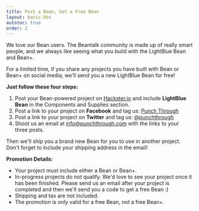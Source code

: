 ```yaml
---
title: Post a Bean, Get a Free Bean
layout: basic.hbs
autotoc: true
order: 2
---
```


We love our Bean users. The Beantalk community is made up of really smart people, and we always like seeing what you build with the LightBlue Bean and Bean+.

For a limited time, if you share any projects you have built with Bean or Bean+ on social media, we'll send you a new LightBlue Bean for free!

**Just follow these four steps:**

1. Post your Bean-powered project on [Hackster.io](http://hackster.io/punchthrough) and include **LightBlue Bean** in the Components and Supplies section.
2. Post a link to your project on **Facebook** and tag us: [Punch Through](https://www.facebook.com/punchthroughdesign)
3. Post a link to your project on **Twitter** and tag us: [@punchthrough](https://twitter.com/punchthrough)
4. Shoot us an email at [info@punchthrough.com](mailto:info@punchthrough.com) with the links to your three posts.

Then we'll ship you a brand new Bean for you to use in another project. Don't forget to include your shipping address in the email!

**Promotion Details:**

- Your project must include either a Bean or Bean+. 
- In-progress projects do not qualify. We'd love to see your project once it has been finished. Please send us an email after your project is completed and then we'll send you a code to get a free Bean :)
- Shipping and tax are not included.
- The promotion is only valid for a free Bean, not a free Bean+. 
